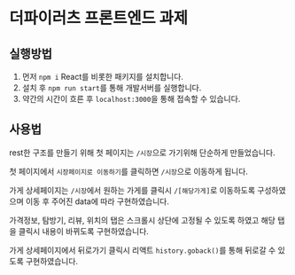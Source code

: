 # 더파이러츠 프론트엔드 과제

## 실행방법
1. 먼저 `npm i` React를 비롯한 패키지를 설치합니다.
2. 설치 후 `npm run start`를 통해 개발서버를 실행합니다.
3. 약간의 시간이 흐른 후 `localhost:3000`을 통해 접속할 수 있습니다.

## 사용법

rest한 구조를 만들기 위해 첫 페이지는 `/시장`으로 가기위해 단순하게 만들었습니다.

첫 페이지에서 `시장페이지로 이동하기`를 클릭하면 `/시장`으로 이동하게 됩니다.

가게 상세페이지는 `/시장`에서 원하는 가게를 클릭시 `/[해당가게]`로 이동하도록 구성하였으며 이동 후 주어진 data에 따라 구현하였습니다.

가격정보, 탐방기, 리뷰, 위치의 탭은 스크롤시 상단에 고정될 수 있도록 하였고 해당 탭을 클릭시 내용이 바뀌도록 구현하였습니다.

가게 상세페이지에서 뒤로가기 클릭시 리액트 `history.goback()`를 통해 뒤로갈 수 있도록 구현하였습니다.

